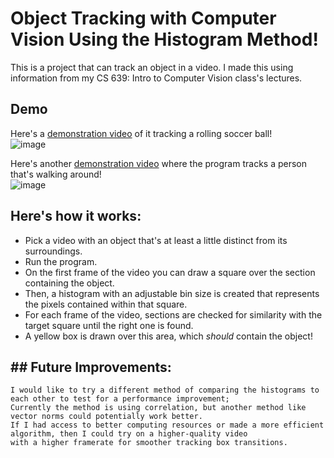 # Object Tracking with Computer Vision Using the Histogram Method!  

This is a project that can track an object in a video. I made this using 
information from my CS 639: Intro to Computer Vision class's lectures.  

## Demo
Here's a [demonstration video](https://youtu.be/xhE-kyd5_5o) of it tracking
a rolling soccer ball!  
![image](https://github.com/ChristopherGottwaldt/Object_Tracking/assets/91114524/8b899eb7-d870-41d9-b2ce-93281578c71e)  


Here's another [demonstration video](https://youtu.be/HfMzB0gXJWs) where the program
tracks a person that's walking around!  
![image](https://github.com/ChristopherGottwaldt/Object_Tracking/assets/91114524/3a3e66be-18ac-4acd-8a17-4dd9b901d046)




  
## Here's how it works:
- Pick a video with an object that's at least a little distinct from its surroundings.
- Run the program.
- On the first frame of the video you can draw a square over the section 
containing the object.
- Then, a histogram with an adjustable bin size is created that represents the
pixels contained within that square.
- For each frame of the video, sections are checked for similarity with the
target square until the right one is found.
- A yellow box is drawn over this area, which *should* contain the object!  

## ## Future Improvements:
    I would like to try a different method of comparing the histograms to each other to test for a performance improvement; 
    Currently the method is using correlation, but another method like vector norms could potentially work better. 
    If I had access to better computing resources or made a more efficient algorithm, then I could try on a higher-quality video
    with a higher framerate for smoother tracking box transitions.
